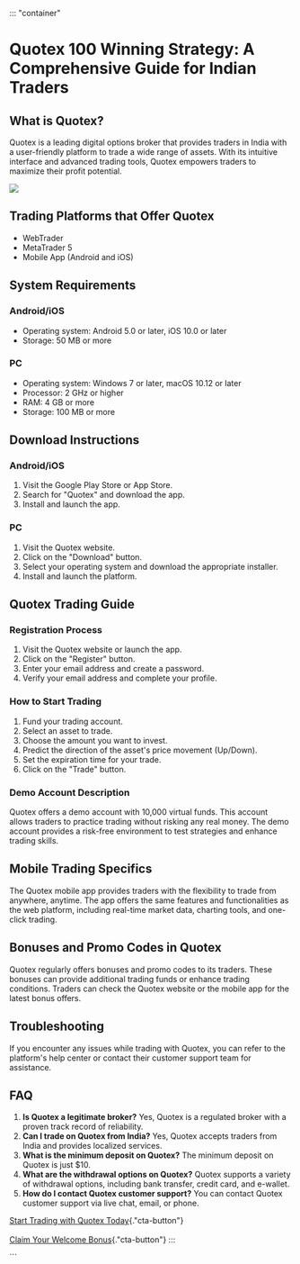 ::: \"container\"
# Quotex 100 Winning Strategy: A Comprehensive Guide for Indian Traders

## What is Quotex?

Quotex is a leading digital options broker that provides traders in
India with a user-friendly platform to trade a wide range of assets.
With its intuitive interface and advanced trading tools, Quotex empowers
traders to maximize their profit potential.

[![](https://static.quotex.io/files/4_en/300_250.jpg)](https://traff.sbs/brokerqxlid)

## Trading Platforms that Offer Quotex

-   WebTrader
-   MetaTrader 5
-   Mobile App (Android and iOS)

## System Requirements

### Android/iOS

-   Operating system: Android 5.0 or later, iOS 10.0 or later
-   Storage: 50 MB or more

### PC

-   Operating system: Windows 7 or later, macOS 10.12 or later
-   Processor: 2 GHz or higher
-   RAM: 4 GB or more
-   Storage: 100 MB or more

## Download Instructions

### Android/iOS

1.  Visit the Google Play Store or App Store.
2.  Search for "Quotex" and download the app.
3.  Install and launch the app.

### PC

1.  Visit the Quotex website.
2.  Click on the "Download" button.
3.  Select your operating system and download the appropriate installer.
4.  Install and launch the platform.

## Quotex Trading Guide

### Registration Process

1.  Visit the Quotex website or launch the app.
2.  Click on the "Register" button.
3.  Enter your email address and create a password.
4.  Verify your email address and complete your profile.

### How to Start Trading

1.  Fund your trading account.
2.  Select an asset to trade.
3.  Choose the amount you want to invest.
4.  Predict the direction of the asset\'s price movement (Up/Down).
5.  Set the expiration time for your trade.
6.  Click on the "Trade" button.

### Demo Account Description

Quotex offers a demo account with 10,000 virtual funds. This account
allows traders to practice trading without risking any real money. The
demo account provides a risk-free environment to test strategies and
enhance trading skills.

## Mobile Trading Specifics

The Quotex mobile app provides traders with the flexibility to trade
from anywhere, anytime. The app offers the same features and
functionalities as the web platform, including real-time market data,
charting tools, and one-click trading.

## Bonuses and Promo Codes in Quotex

Quotex regularly offers bonuses and promo codes to its traders. These
bonuses can provide additional trading funds or enhance trading
conditions. Traders can check the Quotex website or the mobile app for
the latest bonus offers.

## Troubleshooting

If you encounter any issues while trading with Quotex, you can refer to
the platform\'s help center or contact their customer support team for
assistance.

## FAQ

1.  **Is Quotex a legitimate broker?** Yes, Quotex is a regulated broker
    with a proven track record of reliability.
2.  **Can I trade on Quotex from India?** Yes, Quotex accepts traders
    from India and provides localized services.
3.  **What is the minimum deposit on Quotex?** The minimum deposit on
    Quotex is just \$10.
4.  **What are the withdrawal options on Quotex?** Quotex supports a
    variety of withdrawal options, including bank transfer, credit card,
    and e-wallet.
5.  **How do I contact Quotex customer support?** You can contact Quotex
    customer support via live chat, email, or phone.

[Start Trading with Quotex
Today](\%22https://traff.sbs/brokerqxsignup\%22){."cta-button"}\
\
[Claim Your Welcome
Bonus](\%22https://traff.sbs/brokerqxsignup\%22){."cta-button"}
:::

\`\`\`

